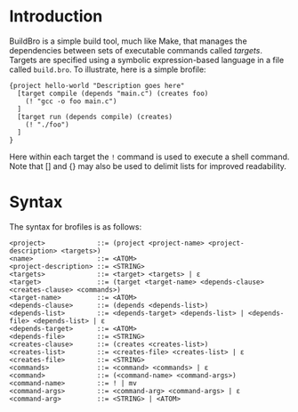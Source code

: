 Introduction
============

BuildBro is a simple build tool, much like Make, that manages the dependencies between sets of executable commands called _targets_. Targets are specified using a symbolic expression-based language in a file called `build.bro`. To illustrate, here is a simple brofile:

    {project hello-world "Description goes here"
      [target compile (depends "main.c") (creates foo)
        (! "gcc -o foo main.c")
      ]
      [target run (depends compile) (creates)
        (! "./foo")
      ]
    }

Here within each target the `!` command is used to execute a shell command. Note that \[\] and \{\} may also be used to delimit lists for improved readability.

Syntax
======

The syntax for brofiles is as follows:

    <project>             ::= (project <project-name> <project-description> <targets>)
    <name>                ::= <ATOM>
    <project-description> ::= <STRING>
    <targets>             ::= <target> <targets> | ε
    <target>              ::= (target <target-name> <depends-clause> <creates-clause> <commands>)
    <target-name>         ::= <ATOM>
    <depends-clause>      ::= (depends <depends-list>)
    <depends-list>        ::= <depends-target> <depends-list> | <depends-file> <depends-list> | ε
    <depends-target>      ::= <ATOM>
    <depends-file>        ::= <STRING>
    <creates-clause>      ::= (creates <creates-list>)
    <creates-list>        ::= <creates-file> <creates-list> | ε
    <creates-file>        ::= <STRING>
    <commands>            ::= <command> <commands> | ε
    <command>             ::= (<command-name> <command-args>)
    <command-name>        ::= ! | mv
    <command-args>        ::= <command-arg> <command-args> | ε
    <command-arg>         ::= <STRING> | <ATOM>

